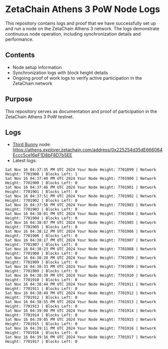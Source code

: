 # ZetaChain Athens 3 PoW Node Logs
This repository contains logs and proof that we have successfully set up and run a node on the ZetaChain Athens 3 network. The logs demonstrate continuous node operation, including synchronization details and performance.

## Contents
- Node setup information
- Synchronization logs with block height details
- Ongoing proof of work logs to verify active participation in the ZetaChain network

## Purpose
This repository serves as documentation and proof of participation in the ZetaChain Athens 3 PoW testnet.

## Logs

- [Third Bunny](https://thirdbunny.xyz/) node: https://athens.explorer.zetachain.com/address/0x225254d35dE666064Eccc5ce16eF1D8bF8D7b5EE
- Latest logs:
```
Sat Nov 16 04:37:35 PM UTC 2024 Your Node Height: 7701899 | Network Height: 7701900 | Blocks Left: 1
Sat Nov 16 04:37:40 PM UTC 2024 Your Node Height: 7701900 | Network Height: 7701900 | Blocks Left: 0
Sat Nov 16 04:37:46 PM UTC 2024 Your Node Height: 7701901 | Network Height: 7701901 | Blocks Left: 0
Sat Nov 16 04:37:51 PM UTC 2024 Your Node Height: 7701902 | Network Height: 7701902 | Blocks Left: 0
Sat Nov 16 04:37:56 PM UTC 2024 Your Node Height: 7701903 | Network Height: 7701903 | Blocks Left: 0
Sat Nov 16 04:38:01 PM UTC 2024 Your Node Height: 7701904 | Network Height: 7701904 | Blocks Left: 0
Sat Nov 16 04:38:07 PM UTC 2024 Your Node Height: 7701905 | Network Height: 7701905 | Blocks Left: 0
Sat Nov 16 04:38:12 PM UTC 2024 Your Node Height: 7701906 | Network Height: 7701906 | Blocks Left: 0
Sat Nov 16 04:38:17 PM UTC 2024 Your Node Height: 7701907 | Network Height: 7701907 | Blocks Left: 0
Sat Nov 16 04:38:23 PM UTC 2024 Your Node Height: 7701908 | Network Height: 7701908 | Blocks Left: 0
Sat Nov 16 04:38:28 PM UTC 2024 Your Node Height: 7701909 | Network Height: 7701909 | Blocks Left: 0
Sat Nov 16 04:38:33 PM UTC 2024 Your Node Height: 7701909 | Network Height: 7701909 | Blocks Left: 0
Sat Nov 16 04:38:39 PM UTC 2024 Your Node Height: 7701910 | Network Height: 7701910 | Blocks Left: 0
Sat Nov 16 04:38:44 PM UTC 2024 Your Node Height: 7701911 | Network Height: 7701911 | Blocks Left: 0
Sat Nov 16 04:38:49 PM UTC 2024 Your Node Height: 7701912 | Network Height: 7701912 | Blocks Left: 0
Sat Nov 16 04:38:55 PM UTC 2024 Your Node Height: 7701913 | Network Height: 7701913 | Blocks Left: 0
Sat Nov 16 04:39:00 PM UTC 2024 Your Node Height: 7701914 | Network Height: 7701914 | Blocks Left: 0
Sat Nov 16 04:39:05 PM UTC 2024 Your Node Height: 7701915 | Network Height: 7701915 | Blocks Left: 0
Sat Nov 16 04:39:11 PM UTC 2024 Your Node Height: 7701916 | Network Height: 7701916 | Blocks Left: 0
Sat Nov 16 04:39:16 PM UTC 2024 Your Node Height: 7701917 | Network Height: 7701917 | Blocks Left: 0
```
